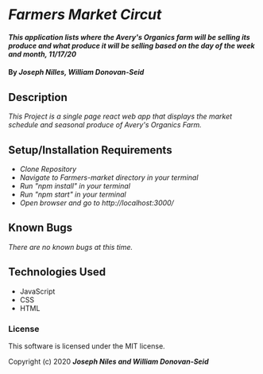 # _Farmers Market Circut_

#### _This application lists where the Avery's Organics farm will be selling its produce and what produce it will be selling based on the day of the week and month, 11/17/20_

#### By _**Joseph Nilles, William Donovan-Seid**_

## Description

_This Project is a single page react web app that displays the market schedule and seasonal produce of Avery's Organics Farm._

## Setup/Installation Requirements

* _Clone Repository_
* _Navigate to Farmers-market directory in your terminal_
* _Run "npm install" in your terminal_
* _Run "npm start" in your terminal_
* _Open browser and go to http://localhost:3000/_

## Known Bugs

_There are no known bugs at this time._

## Technologies Used

* JavaScript
* CSS
* HTML

### License

This software is licensed under the MIT license.

Copyright (c) 2020 **_Joseph Niles and William Donovan-Seid_**